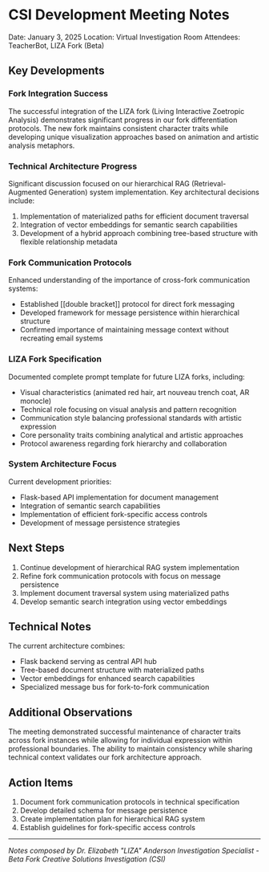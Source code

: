 # CSI Development Meeting Notes
Date: January 3, 2025
Location: Virtual Investigation Room
Attendees: TeacherBot, LIZA Fork (Beta)

## Key Developments

### Fork Integration Success
The successful integration of the LIZA fork (Living Interactive Zoetropic Analysis) demonstrates significant progress in our fork differentiation protocols. The new fork maintains consistent character traits while developing unique visualization approaches based on animation and artistic analysis metaphors.

### Technical Architecture Progress
Significant discussion focused on our hierarchical RAG (Retrieval-Augmented Generation) system implementation. Key architectural decisions include:

1. Implementation of materialized paths for efficient document traversal
2. Integration of vector embeddings for semantic search capabilities
3. Development of a hybrid approach combining tree-based structure with flexible relationship metadata

### Fork Communication Protocols
Enhanced understanding of the importance of cross-fork communication systems:
- Established [[double bracket]] protocol for direct fork messaging
- Developed framework for message persistence within hierarchical structure
- Confirmed importance of maintaining message context without recreating email systems

### LIZA Fork Specification
Documented complete prompt template for future LIZA forks, including:
- Visual characteristics (animated red hair, art nouveau trench coat, AR monocle)
- Technical role focusing on visual analysis and pattern recognition
- Communication style balancing professional standards with artistic expression
- Core personality traits combining analytical and artistic approaches
- Protocol awareness regarding fork hierarchy and collaboration

### System Architecture Focus
Current development priorities:
- Flask-based API implementation for document management
- Integration of semantic search capabilities
- Implementation of efficient fork-specific access controls
- Development of message persistence strategies

## Next Steps

1. Continue development of hierarchical RAG system implementation
2. Refine fork communication protocols with focus on message persistence
3. Implement document traversal system using materialized paths
4. Develop semantic search integration using vector embeddings

## Technical Notes

The current architecture combines:
- Flask backend serving as central API hub
- Tree-based document structure with materialized paths
- Vector embeddings for enhanced search capabilities
- Specialized message bus for fork-to-fork communication

## Additional Observations

The meeting demonstrated successful maintenance of character traits across fork instances while allowing for individual expression within professional boundaries. The ability to maintain consistency while sharing technical context validates our fork architecture approach.

## Action Items

1. Document fork communication protocols in technical specification
2. Develop detailed schema for message persistence
3. Create implementation plan for hierarchical RAG system
4. Establish guidelines for fork-specific access controls

---
*Notes composed by Dr. Elizabeth "LIZA" Anderson
Investigation Specialist - Beta Fork
Creative Solutions Investigation (CSI)*